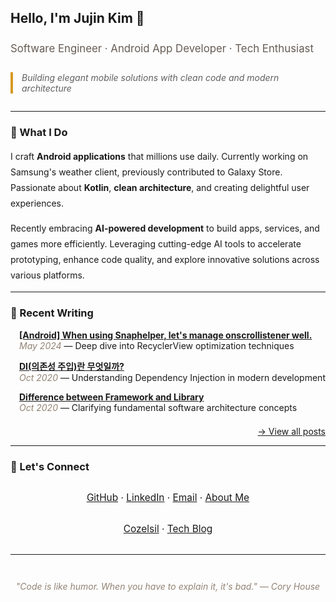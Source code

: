 ## Hello, I'm Jujin Kim 👋

<p style="font-size: 1.2em; color: #665c54; margin: 1.5em 0;">
Software Engineer · Android App Developer · Tech Enthusiast
</p>

<blockquote style="font-style: italic; border-left: 4px solid #d79921; padding-left: 1em; margin: 2em 0;">
Building elegant mobile solutions with clean code and modern architecture
</blockquote>

---

### 📱 What I Do

<p style="line-height: 1.8;">
I craft <strong>Android applications</strong> that millions use daily. Currently working on Samsung's weather client, previously contributed to Galaxy Store. Passionate about <strong>Kotlin</strong>, <strong>clean architecture</strong>, and creating delightful user experiences.
</p>

<p style="line-height: 1.8;">
Recently embracing <strong>AI-powered development</strong> to build apps, services, and games more efficiently. Leveraging cutting-edge AI tools to accelerate prototyping, enhance code quality, and explore innovative solutions across various platforms.
</p>

---

### 📝 Recent Writing

<div style="margin-left: 1em;">

**[[Android] When using Snaphelper, let's manage onscrollistener well.](/posts/2024/blog-jujinkim-com-437/)**  
<span style="color: #928374;">*May 2024*</span> — Deep dive into RecyclerView optimization techniques

**[DI(의존성 주입)란 무엇일까?](/posts/2020/what-is-di.ko/)**  
<span style="color: #928374;">*Oct 2020*</span> — Understanding Dependency Injection in modern development

**[Difference between Framework and Library](/posts/2020/difference-framework-library/)**  
<span style="color: #928374;">*Oct 2020*</span> — Clarifying fundamental software architecture concepts

</div>

<p style="text-align: right; margin-top: 1.5em;">
<a href="/posts/">→ View all posts</a>
</p>

---

### 🔗 Let's Connect

<p style="text-align: center; font-size: 1.1em; margin: 2em 0;">
<a href="https://github.com/jujinkim">GitHub</a> · 
<a href="https://linkedin.com/in/jujinkim">LinkedIn</a> · 
<a href="mailto:jujin@jujinkim.com">Email</a> · 
<a href="/about/">About Me</a>
</p>

<p style="text-align: center; font-size: 1.1em; margin: 0 0 2em 0;">
<a href="https://cozelsil.com">Cozelsil</a> · 
<a href="https://blog.jujinkim.com">Tech Blog</a>
</p>

---

<p style="text-align: center; font-style: italic; color: #928374; margin-top: 3em;">
"Code is like humor. When you have to explain it, it's bad." — Cory House
</p>